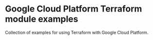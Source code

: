 # Google Cloud Platform Terraform module examples

Collection of examples for using Terraform with Google Cloud Platform.